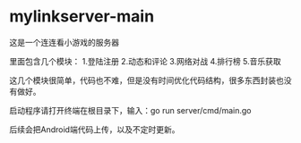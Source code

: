 # mylinkserver-main

这是一个连连看小游戏的服务器

里面包含几个模块：
1.登陆注册
2.动态和评论
3.网络对战
4.排行榜
5.音乐获取

这几个模块很简单，代码也不难，但是没有时间优化代码结构，很多东西封装也没有做好。

启动程序请打开终端在根目录下，输入：go run server/cmd/main.go

后续会把Android端代码上传，以及不定时更新。
